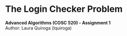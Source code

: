 # The Login Checker Problem
**Advanced Algorithms (COSC 520) - Assignment 1**     
Author: Laura Quiroga (lquiroga)     

